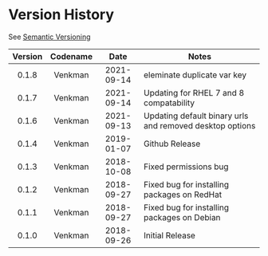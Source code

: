 # Version History

See [Semantic Versioning](http://semver.org/spec/v2.0.0.html)

|Version|Codename|Date|Notes|
|:---:|:---:|:---:|---|
|0.1.8|Venkman|2021-09-14|eleminate duplicate var key|
|0.1.7|Venkman|2021-09-14|Updating for RHEL 7 and 8 compatability|
|0.1.6|Venkman|2021-09-13|Updating default binary urls and removed desktop options|
|0.1.4|Venkman|2019-01-07|Github Release|
|0.1.3|Venkman|2018-10-08|Fixed permissions bug|
|0.1.2|Venkman|2018-09-27|Fixed bug for installing packages on RedHat|
|0.1.1|Venkman|2018-09-27|Fixed bug for installing packages on Debian|
|0.1.0|Venkman|2018-09-26|Initial Release|

